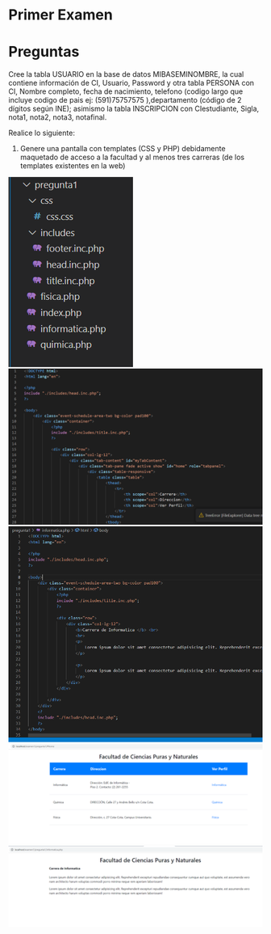 # Primer Examen

# Preguntas
Cree la tabla USUARIO en la base de datos MIBASEMINOMBRE, la cual contiene información de CI, Usuario, Password y otra tabla PERSONA con CI, Nombre completo, fecha de nacimiento, telefono (codigo largo que incluye codigo de pais ej: (591)75757575 ),departamento (código de 2 dígitos según INE); asimismo la tabla INSCRIPCION con CIestudiante, Sigla, nota1, nota2, nota3, notafinal.

Realice lo siguiente:

1. Genere una pantalla con templates (CSS y PHP) debidamente maquetado de acceso a la facultad y al menos tres carreras (de los templates existentes en la web)  

![](../imgs/pregunta1/1.png)
![](../imgs/pregunta1/2.png)
![](../imgs/pregunta1/3.png)
![](../imgs/pregunta1/4.png)
![](../imgs/pregunta1/5.png)
